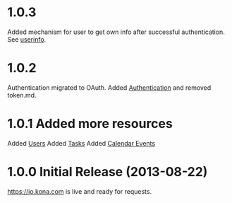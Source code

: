 <a name="production"></a>
# 1.0.3
Added mechanism for user to get own info after successful authentication. See [userinfo](sections/users.md#userinfo).

# 1.0.2
Authentication migrated to OAuth. Added [Authentication](sections/authentication.md) and removed token.md.

# 1.0.1 Added more resources

Added [Users](sections/users.md)
Added [Tasks](sections/tasks.md)
Added [Calendar Events](sections/calendar_events.md)

<a name="1.0.0"></a>
# 1.0.0 Initial Release (2013-08-22)

https://io.kona.com is live and ready for requests.
